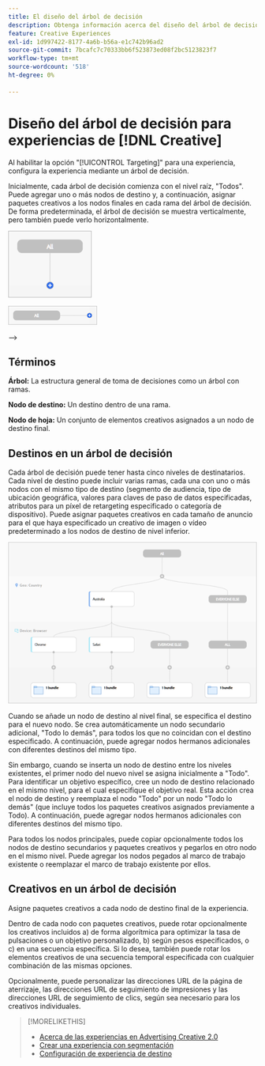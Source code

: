 ```yaml
---
title: El diseño del árbol de decisión
description: Obtenga información acerca del diseño del árbol de decisión para experiencias con segmentación.
feature: Creative Experiences
exl-id: 1d997422-8177-4a6b-b56a-e1c742b96ad2
source-git-commit: 7bcafc7c70333bb6f523873ed08f2bc5123823f7
workflow-type: tm+mt
source-wordcount: '518'
ht-degree: 0%

---
```


# Diseño del árbol de decisión para experiencias de [!DNL Creative]

Al habilitar la opción &quot;[!UICONTROL Targeting]&quot; para una experiencia, configura la experiencia mediante un árbol de decisión.

Inicialmente, cada árbol de decisión comienza con el nivel raíz, &quot;Todos&quot;. Puede agregar uno o más nodos de destino y, a continuación, asignar paquetes creativos a los nodos finales en cada rama del árbol de decisión. De forma predeterminada, el árbol de decisión se muestra verticalmente, pero también puede verlo horizontalmente.

![Ejemplo de árbol de decisión vertical sin destinos](/help/creative/assets/experience-decision-tree-no-targets.png "Ejemplo de árbol de decisión vertical sin destinos")

![Ejemplo de árbol de decisión horizontal sin destinos](/help/creative/assets/experience-decision-tree-no-targets-horizontal.png "Ejemplo de árbol de decisión horizontal sin destinos")

<!--
>[!NOTE]
>
>You can optionally assign creative bundles to the root level, without targets. However, the [XXXX workflow](experience-create-no-targeting.md) XXXXX is better XXX.<!-- Explain the diff and why to choose the other option. -->
-->

## Términos

**Árbol:** La estructura general de toma de decisiones como un árbol con ramas.

**Nodo de destino:** Un destino dentro de una rama.

**Nodo de hoja:** Un conjunto de elementos creativos asignados a un nodo de destino final.

## Destinos en un árbol de decisión

Cada árbol de decisión puede tener hasta cinco niveles de destinatarios. Cada nivel de destino puede incluir varias ramas, cada una con uno o más nodos con el mismo tipo de destino (segmento de audiencia, tipo de ubicación geográfica, valores para claves de paso de datos especificadas, atributos para un píxel de retargeting especificado o categoría de dispositivo). Puede asignar paquetes creativos en cada tamaño de anuncio para el que haya especificado un creativo de imagen o vídeo predeterminado a los nodos de destino de nivel inferior.

![Ejemplo de árbol de decisión con destinos](/help/creative/assets/experience-decision-tree.png "Ejemplo de árbol de decisión con destinos")

Cuando se añade un nodo de destino al nivel final, se especifica el destino para el nuevo nodo. Se crea automáticamente un nodo secundario adicional, &quot;Todo lo demás&quot;, para todos los que no coincidan con el destino especificado. A continuación, puede agregar nodos hermanos adicionales con diferentes destinos del mismo tipo.

Sin embargo, cuando se inserta un nodo de destino entre los niveles existentes, el primer nodo del nuevo nivel se asigna inicialmente a &quot;Todo&quot;. Para identificar un objetivo específico, cree un nodo de destino relacionado en el mismo nivel, para el cual especifique el objetivo real. Esta acción crea el nodo de destino y reemplaza el nodo &quot;Todo&quot; por un nodo &quot;Todo lo demás&quot; (que incluye todos los paquetes creativos asignados previamente a Todo). A continuación, puede agregar nodos hermanos adicionales con diferentes destinos del mismo tipo.

Para todos los nodos principales, puede copiar opcionalmente todos los nodos de destino secundarios y paquetes creativos y pegarlos en otro nodo en el mismo nivel. Puede agregar los nodos pegados al marco de trabajo existente o reemplazar el marco de trabajo existente por ellos.

## Creativos en un árbol de decisión

Asigne paquetes creativos a cada nodo de destino final de la experiencia.

Dentro de cada nodo con paquetes creativos, puede rotar opcionalmente los creativos incluidos a) de forma algorítmica para optimizar la tasa de pulsaciones o un objetivo personalizado, b) según pesos especificados, o c) en una secuencia específica. Si lo desea, también puede rotar los elementos creativos de una secuencia temporal especificada con cualquier combinación de las mismas opciones.

Opcionalmente, puede personalizar las direcciones URL de la página de aterrizaje, las direcciones URL de seguimiento de impresiones y las direcciones URL de seguimiento de clics, según sea necesario para los creativos individuales. <!-- Not in the UI as of 1/31: For flexible HTML5 creatives, you can customize any of the flexible attributes. -->

>[!MORELIKETHIS]
>
>* [Acerca de las experiencias en Advertising Creative 2.0](experience-about.md)
>* [Crear una experiencia con segmentación](/help/creative/experiences/experience-create-targeting.md)
>* [Configuración de experiencia de destino](/help/creative/experiences/experience-settings-targeting.md)
